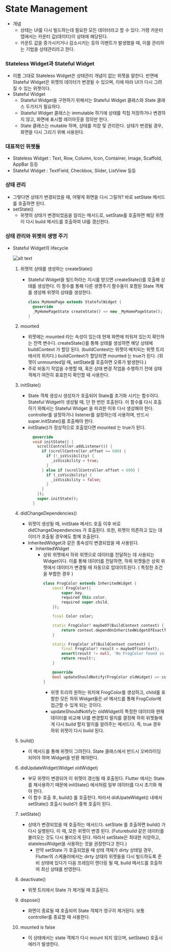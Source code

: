 # State Management

* 개념
  * 상태는 UI를 다시 빌드하는데 필요한 모든 데이터라고 할 수 있다. 가령 카운터 앱에서는 카운터 값(데이터)이 상태에 해당된다.
  * 카운트 값을 증가시키거나 감소시키는 등의 이벤트가 발생했을 때, 이를 관리하는 기법을 상태관리라고 한다.

### Stateless Widget과 Stateful Widget
* 이름 그대로 Stateless Widget은 상태관리 개념이 없는 위젯을 말한다. 반면에 Stateful Widget은 위젯의 데이터가 변경될 수 있으며, 이에 따라 UI가 다시 그려질 수 있는 위젯이다.
* Stateful Widget
  * Stateful Widget을 구현하기 위해서는 Stateful Widget 클래스와 State 클래스 두가지가 필요하다.
  * Stateful Widget 클래스는 immutable 하기에 상태를 직접 저장하거나 변경하지 않고, 화면에 표시할 레이아웃을 정의만 한다.
  * State 클래스는 mutable 하며, 상태를 저장 및 관리한다. 상태가 변경될 경우, 화면을 다시 그리기 위해 사용된다.

### 대표적인 위젯들
* Stateless Widget : Text, Row, Column, Icon, Container, Image, Scaffold, AppBar 등등
* Stateful Widget : TextField, Checkbox, Slider, ListView 등등

### 상태 관리
* 그렇다면 상태가 변경되었을 때, 어떻게 화면을 다시 그릴까? 바로 setState 메서드를 호출하면 된다.
* setState()
  * 위젯의 상태가 변경되었음을 알리는 메서드로, setState를 호출하면 해당 위젯이 다시 build 메서드를 호출하여 UI를 갱신한다.

### 상태 관리와 위젯의 생명 주기
* Stateful Widget의 lifecycle

  ![alt text](https://velog.velcdn.com/images/seoyeonn05/post/aa42b6f4-e975-499b-9516-38932abef8d5/image.png)
  1. 위젯의 상태를 생성하는 createState()
       * Stateful Widget을 빌드하라는 지시를 받으면 createState()를 호출해 상태를 생성한다. 이 함수를 통해 다른 생명주기 함수들이 포함된 State 객체를 생성해 위젯의 상태를 생성한다.
         ```dart
         class MyHomePage extends StatefulWidget {
           @override
           _MyHomePageState createState() => new _MyHomePageState();
         }
         ```
   2. mounted
        * 위젯에는 mounted 라는 속성이 있는데 현재 화면에 띄워져 있는지 확인하는 전역 변수다. createState()를 통해 상태를 생성하면 해당 상태에 buildContext 가 할당 된다. (buildContext는 위젯이 배치되는 위젯 트리에서의 위치다.) buildContext가 할당되면 mounted 는 true가 된다. (위젯이 unmounted일 때, setState를 호출하면 오류가 발생한다.)
        * 주로 비동기 작업을 수행할 때, 혹은 상태 변경 작업을 수행하기 전에 상태 객체가 여전히 휴효한지 확인할 때 사용한다.

   3. initState()
        * State 객체 생성시 생성자가 호출되어 State를 초기화 시키는 함수이다. Stateful Widget이 생성될 때, 단 한 번만 호출된다. 이 함수를 다시 호출하기 위해서는 Stateful Widget 을 파괴한 이후 다시 생성해야 한다. controller를 설정하거나 listener를 설정하는데 사용하며, 반드시 super.initState()를 호출해야 한다.
        * initState()가 정상적으로 호출었다면 mounted 는 true가 된다.
           ```dart
             @override
             void initState() {
               scrollController.addListener(() {
                 if (scrollController.offset >= 600) {
                   if (!_isVisibility) {
                     _isVisibility = true;
                   }
                 } else if (scrollController.offset < 600) {
                   if (_isVisibility) {
                     _isVisibility = false;
                   }
                 }
               });
               super.initState();
             }
           ```

   4. didChangeDependencies()
        * 위젯이 생성될 때, initState 메서드 호출 이후 바로 didChangeDependencies 가 호출된다. 또한, 위젯이 의존하고 있는 데이터가 호출될 경우에도 함께 호출된다.
        * InheritedWidget과 같은 종속성이 변경되었을 때 사용된다.
          * InheritedWidget
            * 상위 위젯에서 하위 위젯으로 데이터를 전달하는 데 사용되는 Widget이다. 이를 통해 데이터를 전달하면, 하위 위젯들은 상위 위젯에서 데이터가 변경될 때 자동으로 업데이트된다. ( 특정한 조건을 부합한 경우 )
                ```dart
                class FrogColor extends InheritedWidget {
                    const FrogColor({
                        super.key,
                        required this.color,
                        required super.child,
                    });

                    final Color color;

                    static FrogColor? maybeOf(BuildContext context) {
                        return context.dependOnInheritedWidgetOfExactType<FrogColor>();
                    }

                    static FrogColor of(BuildContext context) {
                        final FrogColor? result = maybeOf(context);
                        assert(result != null, 'No FrogColor found in context');
                        return result!;
                    }

                    @override
                    bool updateShouldNotify(FrogColor oldWidget) => color != oldWidget.color;
                }
                ```
                * 위젯 트리의 원하는 위치에 FrogColor를 생성하고, child를 포함한 모든 하위 Widget들은 of 메서드를 통해 FrogColor에 접근할 수 있게 되는 것이다.
                * updateShouldNotify는 oldWidget의 특정한 데이터와 현재 데이터를 비교해 UI를 변경할지 말지를 결정해 하위 위젯들에게 다시 build 할지 말지를 알려주는 메서드다. 즉, true 경우 하위 위젯이 다시 build 된다.

   5. build()
        * 이 메서드를 통해 위젯이 그려진다. State 클래스에서 반드시 오버라이딩 되어야 하며 Widget을 반환 해야한다.

   6. didUpdateWidget(Widget oldWidget)
        * 부모 위젯이 변경되어 이 위젯이 갱신될 때 호출된다. Flutter 에서는 State를 재사용하기 때문에 initState() 에서처럼 일부 데이터를 다시 초기화 해야 한다.
        * 이 함수 호출 후, build() 를 호출한다. 따라서 didUpateWidget() 내에서 setState() 호출시 build가 중복 호출이 된다.

   7. setState()
        * 상태가 변경되었을 때 호출하는 메서드다. setState 를 호출하면 build() 가 다시 실행된다. 이 때, 모든 위젯이 변경 된다. (Futurebuild 같은 데이터를 불러오는 것도 다시 불러오게 된다. 따라서 setState은 최대한 지양하고, statelessWidget을 사용하는 것을 권장한다고 한다.)
          * 만약 setState 가 호출되었을 때 상태 객체가 dirty 상태일 경우, Flutter의 스케줄러에서는 dirty 상태의 위젯들을 다시 빌드하도록 준비 상태에 있다가 다음 프레임이 렌더링 될 때, build 메서드를 호출하여 최신 상태를 반영한다.

   8. deactivate()
        * 위젯 트리에서 State 가 제거될 때 호출된다.

   9. dispose()
        * 화면이 종료될 때 호출되어 State 객체가 영구히 제거된다. 보통 controller를 종료할 때 사용한다.

   10. mounted is false
         * 이 상태에서는 state 객체가 다시 mount 되지 않으며, setState() 호출시 에러가 발생한다.
